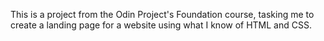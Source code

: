 This is a project from the Odin Project's Foundation course, tasking me to create a landing page for a website using what I know of HTML and CSS.